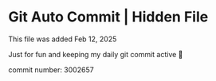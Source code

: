 # Git Auto Commit | Hidden File

This file was added Feb 12, 2025

Just for fun and keeping my daily git commit active 🤪

commit number: 3002657
